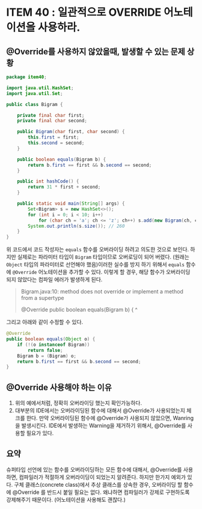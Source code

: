 # ITEM 40 : 일관적으로 OVERRIDE 어노테이션을 사용하라.

## @Override를 사용하지 않았을때, 발생할 수 있는 문제 상황

``` java
package item40;

import java.util.HashSet;
import java.util.Set;

public class Bigram {

    private final char first;
    private final char second;

    public Bigram(char first, char second) {
        this.first = first;
        this.second = second;
    }

    public boolean equals(Bigram b) {
        return b.first == first && b.second == second;
    }

    public int hashCode() {
        return 31 * first + second;
    }

    public static void main(String[] args) {
        Set<Bigram> s = new HashSet<>();
        for (int i = 0; i < 10; i++)
            for (char ch = 'a'; ch <= 'z'; ch++) s.add(new Bigram(ch, ch));
        System.out.println(s.size()); // 260
    }
}
```

위 코드에서 코드 작성자는 ```equals``` 함수를 오버라이딩 하려고 의도한 것으로 보인다. 하지만 실제로는 파라미터 타입이 ```Bigram``` 타입이므로 오버로딩이 되어 버렸다. (원래는 ```Object``` 타입의 파라미터로 선언해야 했음)이러한 실수를 방지 하기 위해서  ```equals``` 함수에 ```@Override``` 어노테이션을 추가할 수 있다. 이렇게 할 경우, 해당 함수가 오버라이딩 되지 않았다는 컴파일 에러가 발생하게 된다.

> Bigram.java:10: method does not override or implement a method from a supertype
>
> @Override public boolean equals(Bigram b) { ^

그리고 아래와 같이 수정할 수 있다.

``` java
@Override
public boolean equals(Object o) {
    if (!(o instanceof Bigram))
        return false;
    Bigram b = (Bigram) o;
    return b.first == first && b.second == second;
}
```

## @Override 사용해야 하는 이유

1. 위의 예에서처럼, 정확히 오버라이딩 했는지 확인가능하다.
2. 대부분의 IDE에서는 오버라이딩된 함수에 대해서 @Override가 사용되었는지 체크를 한다. 만약 오버라이딩된 함수에 @Override가 사용되지 않았으면, Wanring을 발생시킨다. IDE에서 발생하는 Warning을 제거하기 위해서, @Override를 사용할 필요가 있다.

## 요약

슈퍼타입 선언에 있는 함수를 오버라이딩하는 모든 함수에 대해서, @Override를 사용하면, 컴파일러가 적절하게 오버라이딩이 되었는지 알려준다. 하지만 한가지 예외가 있다. 구체 클래스(concrete class)에서 추상 클래스를 상속한 경우, 오버라이딩 할 함수에 @Override 를 반드시 붙일 필요는 없다. 왜냐하면 컴파일러가 강제로 구현하도록 강제해주기 때문이다. (어노테이션을 사용해도 괜찮다.)
